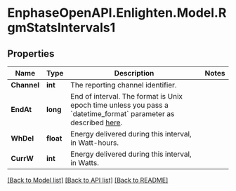# EnphaseOpenAPI.Enlighten.Model.RgmStatsIntervals1

## Properties

Name | Type | Description | Notes
------------ | ------------- | ------------- | -------------
**Channel** | **int** | The reporting channel identifier. | 
**EndAt** | **long** | End of interval. The format is Unix epoch time unless you pass a &#x60;datetime_format&#x60; parameter as described [here](https://developer.enphase.com/docs#Datetimes). | 
**WhDel** | **float** | Energy delivered during this interval, in Watt-hours. | 
**CurrW** | **int** | Energy delivered during this interval, in Watts. | 

[[Back to Model list]](../README.md#documentation-for-models) [[Back to API list]](../README.md#documentation-for-api-endpoints) [[Back to README]](../README.md)

